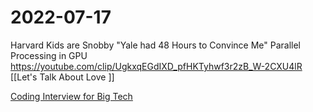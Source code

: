 # 2022-07-17
Harvard Kids are Snobby
"Yale had 48 Hours to Convince Me"
Parallel Processing in GPU
https://youtube.com/clip/UgkxqEGdIXD_pfHKTyhwf3r2zB_W-2CXU4lR
[[Let's Talk About Love ]]

[Coding Interview for Big Tech](https://www.freecodecamp.org/news/coding-interview-prep-for-big-tech/)